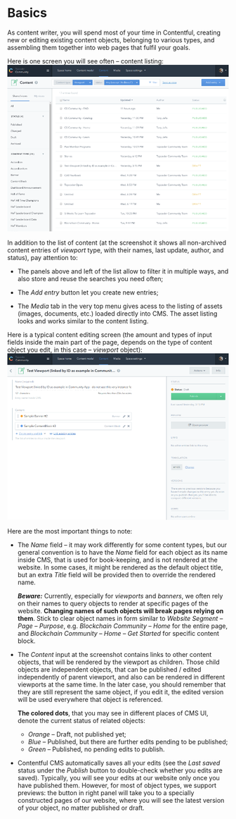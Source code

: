 # Basics
As content writer, you will spend most of your time in Contentful, creating new
or editing existing content objects, belonging to various types, and assembling
them together into web pages that fulfil your goals.

Here is one screen you will see often &ndash; content listing:
![](./pics/01-content-listing.png)

In addition to the list of content (at the screenshot it shows all
non-archived content entries of *viewport* type, with their names, last update,
author, and status), pay attention to:

- The panels above and left of the list allow to filter it in multiple ways, and
  also store and reuse the searches you need often;

- The *Add entry* button let you create new entries;

- The *Media* tab in the very top menu gives acess to the listing of assets
  (images, documents, etc.) loaded directly into CMS. The asset listing looks
  and works similar to the content listing.

Here is a typical content editing screen (the amount and types of input fields
inside the main part of the page, depends on the type of content object you edit,
in this case &ndash; *viewport* object):
![](./pics/02-content-edit-screen.png)

Here are the most important things to note:
- The *Name* field &ndash; it may work differently for some content types, but
  our general convention is to have the *Name* field for each object as its name
  inside CMS, that is used for book-keeping, and is not rendered at the website.
  In some cases, it might be rendered as the default object title, but an extra
  *Title* field will be provided then to override the rendered name.

  ***Beware:*** Currently, especially for *viewports* and *banners*, we often
  rely on their names to query objects to render at specific pages of the website.
  **Changing names of such objects will break pages relying on them**. Stick to
  clear object names in form similar to *Website Segment &ndash; Page &ndash; Purpose*,
  e.g. *Blockchain Community &ndash; Home* for the entire page, and
  *Blockchain Community &ndash; Home &ndash; Get Started* for specific content
  block.

- The *Content* input at the screenshot contains links to other content objects,
  that will be rendered by the viewport as children. Those child objects are
  independent objects, that can be published / edited independently of parent
  viewport, and also can be rendered in different viewports at the same time.
  In the later case, you should remember that they are still represent the
  same object, if you edit it, the edited version will be used everywhere
  that object is referenced.

  **The colored dots**, that you may see in different places of CMS UI, denote
  the current status of related objects:
  - *Orange* &ndash; Draft, not published yet;
  - *Blue* &ndash; Published, but there are further edits pending to be published;
  - *Green* &ndash; Published, no pending edits to publish.

- Contentful CMS automatically saves all your edits (see the *Last saved*
  status under the *Publish* button to double-check whether you edits are
  saved). Typically, you will see your edits at  our website only once you
  have published them. However, for most of object types, we support previews:
  the button in right panel will take you to a specially constructed pages of
  our website, where you will see the latest version of your object, no matter
  published or draft.
